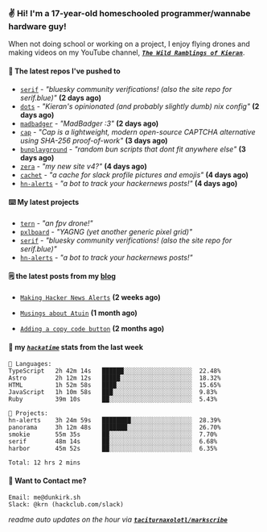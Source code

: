 ### ✌️ Hi! I'm a 17-year-old homeschooled programmer/wannabe hardware guy!

When not doing school or working on a project, I enjoy flying drones and making videos on my YouTube channel, [**_`The Wild Ramblings of Kieran`_**](https://youtube.com/@kieran.rambles).

#### 👷 The latest repos I've pushed to

- [`serif`](https://github.com/taciturnaxolotl/serif) - _"bluesky community verifications! (also the site repo for serif.blue)"_ **(2 days ago)**
- [`dots`](https://github.com/taciturnaxolotl/dots) - _"Kieran's opinionated (and probably slightly dumb) nix config"_ **(2 days ago)**
- [`madbadger`](https://github.com/taciturnaxolotl/madbadger) - _"MadBadger :3"_ **(2 days ago)**
- [`cap`](https://github.com/tiagorangel1/cap) - _"Cap is a lightweight, modern open-source CAPTCHA alternative using SHA-256 proof-of-work"_ **(3 days ago)**
- [`bunplayground`](https://github.com/taciturnaxolotl/bunplayground) - _"random bun scripts that dont fit anywhere else"_ **(3 days ago)**
- [`zera`](https://github.com/taciturnaxolotl/zera) - _"my new site v4?"_ **(4 days ago)**
- [`cachet`](https://github.com/taciturnaxolotl/cachet) - _"a cache for slack profile pictures and emojis"_ **(4 days ago)**
- [`hn-alerts`](https://github.com/taciturnaxolotl/hn-alerts) - _"a bot to track your hackernews posts!"_ **(4 days ago)**

#### ⌨️ My latest projects

- [`tern`](https://github.com/taciturnaxolotl/tern) - _"an fpv drone!"_
- [`pxlboard`](https://github.com/taciturnaxolotl/pxlboard) - _"YAGNG (yet another generic pixel grid)"_
- [`serif`](https://github.com/taciturnaxolotl/serif) - _"bluesky community verifications! (also the site repo for serif.blue)"_
- [`hn-alerts`](https://github.com/taciturnaxolotl/hn-alerts) - _"a bot to track your hackernews posts!"_

#### 🗒️ the latest posts from my [blog](https://dunkirk.sh)

- [`Making Hacker News Alerts`](https://dunkirk.sh/blog/hn-alerts/) **(2 weeks ago)**

- [`Musings about Atuin`](https://dunkirk.sh/blog/atuin/) **(1 month ago)**

- [`Adding a copy code button`](https://dunkirk.sh/blog/adding-a-copy-button/) **(2 months ago)**



#### 📡 my [_`hackatime`_](https://waka.hackclub.com) stats from the last week

```text
💾 Languages:
TypeScript   2h 42m 14s   ██████░░░░░░░░░░░░░░░░░░░  22.48%
Astro        2h 12m 12s   █████░░░░░░░░░░░░░░░░░░░░  18.32%
HTML         1h 52m 58s   ████░░░░░░░░░░░░░░░░░░░░░  15.65%
JavaScript   1h 10m 58s   ███░░░░░░░░░░░░░░░░░░░░░░  9.83%
Ruby         39m 10s      ██░░░░░░░░░░░░░░░░░░░░░░░  5.43%

💼 Projects:
hn-alerts    3h 24m 59s   ████████░░░░░░░░░░░░░░░░░  28.39%
panorama     3h 12m 48s   ███████░░░░░░░░░░░░░░░░░░  26.70%
smokie       55m 35s      ██░░░░░░░░░░░░░░░░░░░░░░░  7.70%
serif        48m 14s      ██░░░░░░░░░░░░░░░░░░░░░░░  6.68%
harbor       45m 52s      ██░░░░░░░░░░░░░░░░░░░░░░░  6.35%

Total: 12 hrs 2 mins
```

#### 📮 Want to Contact me?

```text
Email: me@dunkirk.sh
Slack: @krn (hackclub.com/slack)
```

_readme auto updates on the hour via [**`taciturnaxolotl/markscribe`**](https://github.com/taciturnaxolotl/markscribe)_
